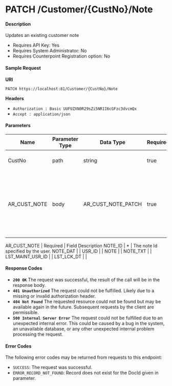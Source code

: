 
# PATCH /Customer/{CustNo}/Note

#### Description
Updates an existing customer note

- Requires API Key: Yes
- Requires System Administrator: No
- Requires Counterpoint Registration option: No

#### Sample Request

**URI**

`PATCH https://localhost:81/Customer/{CustNo}/Note`

**Headers**
- `Authorization : Basic UUFUZXN0R29sZi5NR1I6cGFzc3dvcmQx`
- `Accept : application/json`

#### Parameters
Name | Parameter Type | Data Type | Required | Description
---- | -------------- | --------- | -------- | -----------
CustNo | path | string | true | The CUST_NO of the customer update.
AR_CUST_NOTE | body | AR_CUST_NOTE_PATCH | true | The customer note (AR_CUST_NOTE) to update. NOTE_ID of the note to update must be included, along with any other fields to update.

AR_CUST_NOTE | Required | Field Description
NOTE_ID | * | The note Id specified by the user.
NOTE_DAT | |
USR_ID | |
NOTE | |
NOTE_TXT | |
LST_MAINT_USR_ID | |
LST_LCK_DT | |
        
#### Response Codes
- **<code>200 OK</code>** The request was successful, the result of the call will be in the response body.
- **<code>401 Unauthorized</code>** The request could not be fulfilled. Likely due to a missing or invalid authorization header.
- **<code>404 Not Found</code>** The requested resource could not be found but may be available again in the future.  Subsequent requests by the client are permissible.
- **<code>500 Internal Server Error</code>** The request could not be fulfilled due to an unexpected internal error. This could be caused by a bug in the system, an unavailable database, or any other unexpected internal problem processing the request.
 
#### Error Codes
The following error codes may be returned from requests to this endpoint:
- `SUCCESS`: The request was successful.
- `ERROR_RECORD_NOT_FOUND`: Record does not exist for the DocId given in parameter.

